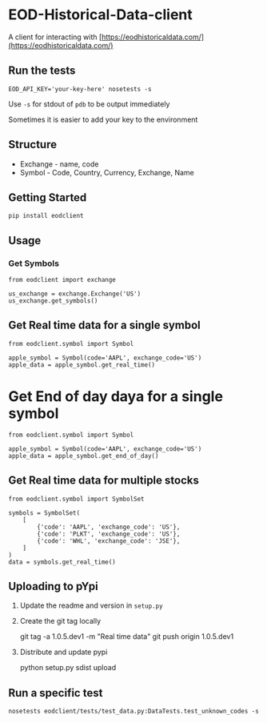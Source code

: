# EOD-Historical-Data-client

A client for interacting with [https://eodhistoricaldata.com/](https://eodhistoricaldata.com/)

## Run the tests

    EOD_API_KEY='your-key-here' nosetests -s

Use `-s` for stdout of `pdb` to be output immediately

Sometimes it is easier to add your key to the environment

## Structure

* Exchange - name, code
* Symbol - Code, Country, Currency, Exchange, Name

## Getting Started

    pip install eodclient

## Usage

### Get Symbols

    from eodclient import exchange

    us_exchange = exchange.Exchange('US')
    us_exchange.get_symbols()

## Get Real time data for a single symbol

    from eodclient.symbol import Symbol

    apple_symbol = Symbol(code='AAPL', exchange_code='US')
    apple_data = apple_symbol.get_real_time()

# Get End of day daya for a single symbol

    from eodclient.symbol import Symbol

    apple_symbol = Symbol(code='AAPL', exchange_code='US')
    apple_data = apple_symbol.get_end_of_day()

## Get Real time data for multiple stocks

    from eodclient.symbol import SymbolSet

    symbols = SymbolSet(
        [
            {'code': 'AAPL', 'exchange_code': 'US'},
            {'code': 'PLKT', 'exchange_code': 'US'},
            {'code': 'WHL', 'exchange_code': 'JSE'},
        ]
    )
    data = symbols.get_real_time()

## Uploading to pYpi

1. Update the readme and version in `setup.py`

2. Create the git tag locally

    git tag -a 1.0.5.dev1 -m "Real time data"
    git push origin 1.0.5.dev1

3. Distribute and update pypi

    python setup.py sdist upload

## Run a specific test

    nosetests eodclient/tests/test_data.py:DataTests.test_unknown_codes -s
